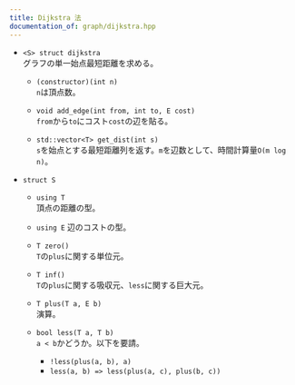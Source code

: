```yaml
---
title: Dijkstra 法
documentation_of: graph/dijkstra.hpp
---
```


- `<S> struct dijkstra`  
グラフの単一始点最短距離を求める。

  - `(constructor)(int n)`  
  `n`は頂点数。

  - `void add_edge(int from, int to, E cost)`  
  `from`から`to`にコスト`cost`の辺を貼る。

  - `std::vector<T> get_dist(int s)`  
  `s`を始点とする最短距離列を返す。`m`を辺数として、時間計算量`O(m log n)`。


- `struct S`
  - `using T`  
  頂点の距離の型。

  - `using E`
  辺のコストの型。

  - `T zero()`  
  `T`の`plus`に関する単位元。

  - `T inf()`  
  `T`の`plus`に関する吸収元、`less`に関する巨大元。

  - `T plus(T a, E b)`  
  演算。

  - `bool less(T a, T b)`  
  `a < b`かどうか。以下を要請。
    - `!less(plus(a, b), a)`
    - `less(a, b) => less(plus(a, c), plus(b, c))`